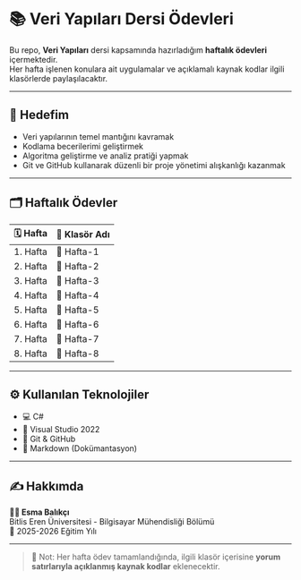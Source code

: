 # 📚 Veri Yapıları Dersi Ödevleri

Bu repo, **Veri Yapıları** dersi kapsamında hazırladığım **haftalık ödevleri** içermektedir.  
Her hafta işlenen konulara ait uygulamalar ve açıklamalı kaynak kodlar ilgili klasörlerde paylaşılacaktır.

---

## 🎯 Hedefim

- Veri yapılarının temel mantığını kavramak  
- Kodlama becerilerimi geliştirmek  
- Algoritma geliştirme ve analiz pratiği yapmak  
- Git ve GitHub kullanarak düzenli bir proje yönetimi alışkanlığı kazanmak  

---

## 🗂️ Haftalık Ödevler

| 🗓️ Hafta | 📂 Klasör Adı |
|----------|---------------|
| 1. Hafta | 📁 Hafta-1    |
| 2. Hafta | 📁 Hafta-2    |
| 3. Hafta | 📁 Hafta-3    |
| 4. Hafta | 📁 Hafta-4    |
| 5. Hafta | 📁 Hafta-5    |
| 6. Hafta | 📁 Hafta-6    |
| 7. Hafta | 📁 Hafta-7    |
| 8. Hafta | 📁 Hafta-8    |

---

## ⚙️ Kullanılan Teknolojiler

- 💻 C#  
- 🧩 Visual Studio 2022  
- 🧮 Git & GitHub  
- 📘 Markdown (Dokümantasyon)

---

## ✍️ Hakkımda

**👩‍💻 Esma Balıkçı**  
Bitlis Eren Üniversitesi - Bilgisayar Mühendisliği Bölümü  
📅 2025-2026 Eğitim Yılı  

---

> 📌 Not: Her hafta ödev tamamlandığında, ilgili klasör içerisine **yorum satırlarıyla açıklanmış kaynak kodlar** eklenecektir.

